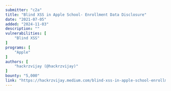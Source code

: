```yaml
---
submitter: "c2a"
title: "Blind XSS in Apple School- Enrollment Data Disclosure"
date: "2021-07-05"
added: "2024-11-03"
description: ""
vulnerabilities: [
    "Blind XSS"
]
programs: [
    "Apple"
]
authors: [
    "hackrzvijay (@hackrzvijay)"
]
bounty: "5,000"
link: "https://hackrzvijay.medium.com/blind-xss-in-apple-school-enrollment-data-disclosure-a94c1da5bf54"
---
```




